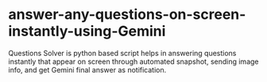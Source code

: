 # answer-any-questions-on-screen-instantly-using-Gemini
Questions Solver is python based script helps in answering questions instantly that appear on screen through automated snapshot, sending image info, and get Gemini final answer as notification.
